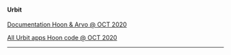 #### Urbit

[Documentation Hoon & Arvo @ OCT 2020](https://ipfs.io/ipfs/QmYX9Hu7oUXdHDX1C8mgcHnVyAftzZjPKwF3ykKKoyVBDU)

[All Urbit apps Hoon code @ OCT 2020](https://ipfs.io/ipfs/QmZEPma6V6aYR7bgCEgzJ8qSsgbqpaxwhDzc1L5uCFQ8w6)

<hr>

